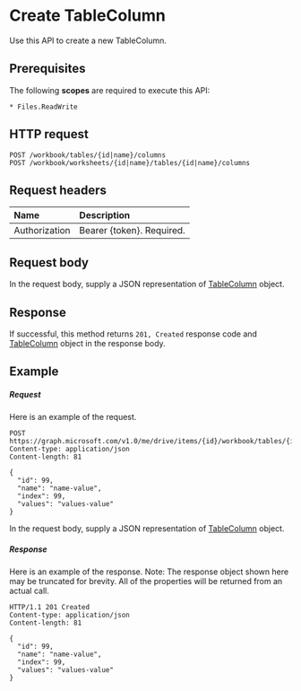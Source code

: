 # Create TableColumn

Use this API to create a new TableColumn.
## Prerequisites
The following **scopes** are required to execute this API: 

    * Files.ReadWrite

## HTTP request
<!-- { "blockType": "ignored" } -->
```http
POST /workbook/tables/{id|name}/columns
POST /workbook/worksheets/{id|name}/tables/{id|name}/columns

```
## Request headers
| Name       | Description|
|:---------------|:----------|
| Authorization  | Bearer {token}. Required. |


## Request body
In the request body, supply a JSON representation of [TableColumn](../resources/tablecolumn.md) object.

## Response

If successful, this method returns `201, Created` response code and [TableColumn](../resources/tablecolumn.md) object in the response body.

## Example
##### Request
Here is an example of the request.
<!-- {
  "blockType": "request",
  "name": "create_tablecolumn_from_table"
}-->
```http
POST https://graph.microsoft.com/v1.0/me/drive/items/{id}/workbook/tables/{id|name}/columns
Content-type: application/json
Content-length: 81

{
  "id": 99,
  "name": "name-value",
  "index": 99,
  "values": "values-value"
}
```
In the request body, supply a JSON representation of [TableColumn](../resources/tablecolumn.md) object.
##### Response
Here is an example of the response. Note: The response object shown here may be truncated for brevity. All of the properties will be returned from an actual call.
<!-- {
  "blockType": "response",
  "truncated": true,
  "@odata.type": "microsoft.graph.tableColumn"
} -->
```http
HTTP/1.1 201 Created
Content-type: application/json
Content-length: 81

{
  "id": 99,
  "name": "name-value",
  "index": 99,
  "values": "values-value"
}
```

<!-- uuid: 8fcb5dbc-d5aa-4681-8e31-b001d5168d79
2015-10-25 14:57:30 UTC -->
<!-- {
  "type": "#page.annotation",
  "description": "Create TableColumn",
  "keywords": "",
  "section": "documentation",
  "tocPath": ""
}-->